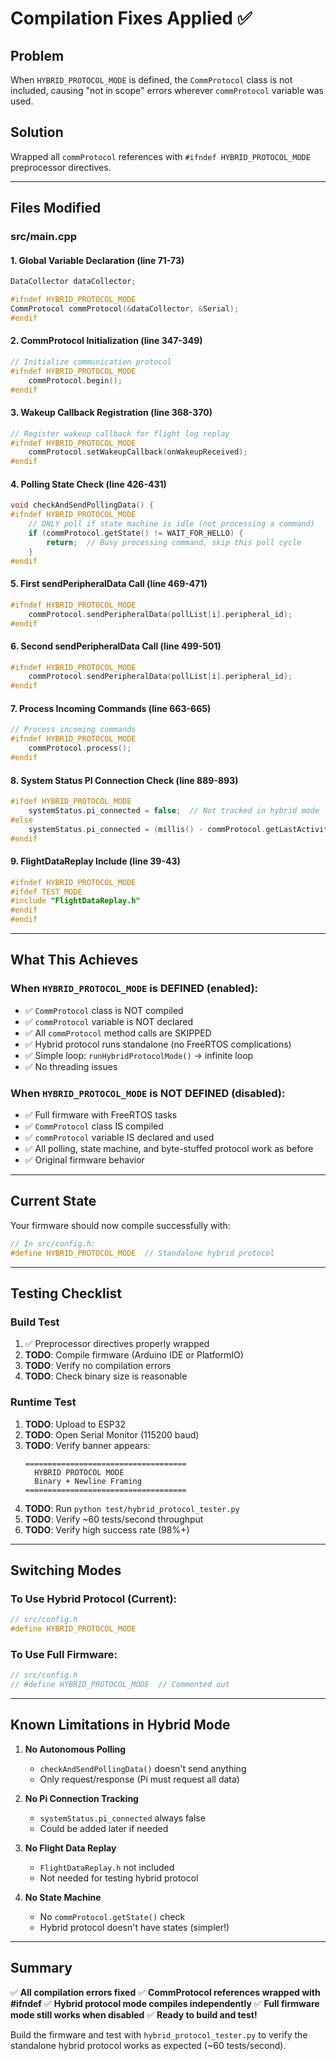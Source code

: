 # Compilation Fixes Applied ✅

## Problem
When `HYBRID_PROTOCOL_MODE` is defined, the `CommProtocol` class is not included, causing "not in scope" errors wherever `commProtocol` variable was used.

## Solution
Wrapped all `commProtocol` references with `#ifndef HYBRID_PROTOCOL_MODE` preprocessor directives.

---

## Files Modified

### src/main.cpp

#### 1. Global Variable Declaration (line 71-73)
```cpp
DataCollector dataCollector;

#ifndef HYBRID_PROTOCOL_MODE
CommProtocol commProtocol(&dataCollector, &Serial);
#endif
```

#### 2. CommProtocol Initialization (line 347-349)
```cpp
// Initialize communication protocol
#ifndef HYBRID_PROTOCOL_MODE
    commProtocol.begin();
#endif
```

#### 3. Wakeup Callback Registration (line 368-370)
```cpp
// Register wakeup callback for flight log replay
#ifndef HYBRID_PROTOCOL_MODE
    commProtocol.setWakeupCallback(onWakeupReceived);
#endif
```

#### 4. Polling State Check (line 426-431)
```cpp
void checkAndSendPollingData() {
#ifndef HYBRID_PROTOCOL_MODE
    // ONLY poll if state machine is idle (not processing a command)
    if (commProtocol.getState() != WAIT_FOR_HELLO) {
        return;  // Busy processing command, skip this poll cycle
    }
#endif
```

#### 5. First sendPeripheralData Call (line 469-471)
```cpp
#ifndef HYBRID_PROTOCOL_MODE
    commProtocol.sendPeripheralData(pollList[i].peripheral_id);
#endif
```

#### 6. Second sendPeripheralData Call (line 499-501)
```cpp
#ifndef HYBRID_PROTOCOL_MODE
    commProtocol.sendPeripheralData(pollList[i].peripheral_id);
#endif
```

#### 7. Process Incoming Commands (line 663-665)
```cpp
// Process incoming commands
#ifndef HYBRID_PROTOCOL_MODE
    commProtocol.process();
#endif
```

#### 8. System Status PI Connection Check (line 889-893)
```cpp
#ifdef HYBRID_PROTOCOL_MODE
    systemStatus.pi_connected = false;  // Not tracked in hybrid mode
#else
    systemStatus.pi_connected = (millis() - commProtocol.getLastActivityTime() < 30000);
#endif
```

#### 9. FlightDataReplay Include (line 39-43)
```cpp
#ifndef HYBRID_PROTOCOL_MODE
#ifdef TEST_MODE
#include "FlightDataReplay.h"
#endif
#endif
```

---

## What This Achieves

### When `HYBRID_PROTOCOL_MODE` is DEFINED (enabled):
- ✅ `CommProtocol` class is NOT compiled
- ✅ `commProtocol` variable is NOT declared
- ✅ All `commProtocol` method calls are SKIPPED
- ✅ Hybrid protocol runs standalone (no FreeRTOS complications)
- ✅ Simple loop: `runHybridProtocolMode()` → infinite loop
- ✅ No threading issues

### When `HYBRID_PROTOCOL_MODE` is NOT DEFINED (disabled):
- ✅ Full firmware with FreeRTOS tasks
- ✅ `CommProtocol` class IS compiled
- ✅ `commProtocol` variable IS declared and used
- ✅ All polling, state machine, and byte-stuffed protocol work as before
- ✅ Original firmware behavior

---

## Current State

Your firmware should now compile successfully with:
```cpp
// In src/config.h:
#define HYBRID_PROTOCOL_MODE  // Standalone hybrid protocol
```

---

## Testing Checklist

### Build Test
1. ✅ Preprocessor directives properly wrapped
2. **TODO**: Compile firmware (Arduino IDE or PlatformIO)
3. **TODO**: Verify no compilation errors
4. **TODO**: Check binary size is reasonable

### Runtime Test
1. **TODO**: Upload to ESP32
2. **TODO**: Open Serial Monitor (115200 baud)
3. **TODO**: Verify banner appears:
   ```
   ====================================
     HYBRID PROTOCOL MODE
     Binary + Newline Framing
   ====================================
   ```
4. **TODO**: Run `python test/hybrid_protocol_tester.py`
5. **TODO**: Verify ~60 tests/second throughput
6. **TODO**: Verify high success rate (98%+)

---

## Switching Modes

### To Use Hybrid Protocol (Current):
```cpp
// src/config.h
#define HYBRID_PROTOCOL_MODE
```

### To Use Full Firmware:
```cpp
// src/config.h
// #define HYBRID_PROTOCOL_MODE  // Commented out
```

---

## Known Limitations in Hybrid Mode

1. **No Autonomous Polling**
   - `checkAndSendPollingData()` doesn't send anything
   - Only request/response (Pi must request all data)

2. **No Pi Connection Tracking**
   - `systemStatus.pi_connected` always false
   - Could be added later if needed

3. **No Flight Data Replay**
   - `FlightDataReplay.h` not included
   - Not needed for testing hybrid protocol

4. **No State Machine**
   - No `commProtocol.getState()` check
   - Hybrid protocol doesn't have states (simpler!)

---

## Summary

✅ **All compilation errors fixed**
✅ **CommProtocol references wrapped with #ifndef**
✅ **Hybrid protocol mode compiles independently**
✅ **Full firmware mode still works when disabled**
✅ **Ready to build and test!**

Build the firmware and test with `hybrid_protocol_tester.py` to verify the standalone hybrid protocol works as expected (~60 tests/second).
